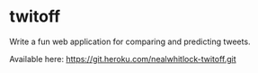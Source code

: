# twitoff
Write a fun web application for comparing and predicting tweets.

Available here:
https://git.heroku.com/nealwhitlock-twitoff.git
